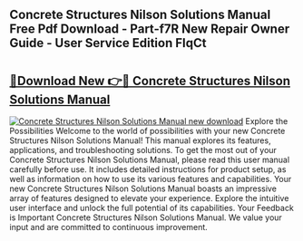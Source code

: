 ## Concrete Structures Nilson Solutions Manual Free Pdf Download - Part-f7R New Repair Owner Guide - User Service Edition FIqCt

# <h2><a href="http://bc47715.oget.top/?id=Concrete+Structures+Nilson+Solutions+Manual">🔗Download New 👉🔴 Concrete Structures Nilson Solutions Manual</a></h2>

[![Concrete Structures Nilson Solutions Manual new download](https://i.imgur.com/5g1atiW.png)](http://bc47715.oget.top/?id=Concrete+Structures+Nilson+Solutions+Manual)
Explore the Possibilities Welcome to the world of possibilities with your new Concrete Structures Nilson Solutions Manual! This manual explores its features, applications, and troubleshooting solutions. To get the most out of your Concrete Structures Nilson Solutions Manual, please read this user manual carefully before use. It includes detailed instructions for product setup, as well as information on how to use its various features and capabilities. Your new Concrete Structures Nilson Solutions Manual boasts an impressive array of features designed to elevate your experience. Explore the intuitive user interface and unlock the full potential of its capabilities. Your Feedback is Important Concrete Structures Nilson Solutions Manual. We value your input and are committed to continuous improvement.

